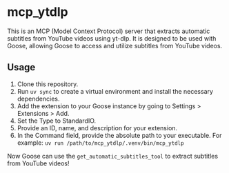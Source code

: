 # mcp_ytdlp

This is an MCP (Model Context Protocol) server that extracts automatic subtitles from YouTube videos using yt-dlp. It is designed to be used with Goose, allowing Goose to access and utilize subtitles from YouTube videos.

## Usage

1.  Clone this repository.
2.  Run `uv sync` to create a virtual environment and install the necessary dependencies.
3.  Add the extension to your Goose instance by going to Settings > Extensions > Add.
4.  Set the Type to StandardIO.
5.  Provide an ID, name, and description for your extension.
6.  In the Command field, provide the absolute path to your executable. For example: `uv run /path/to/mcp_ytdlp/.venv/bin/mcp_ytdlp`

Now Goose can use the `get_automatic_subtitles_tool` to extract subtitles from YouTube videos!
